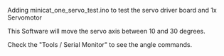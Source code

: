 Adding minicat_one_servo_test.ino to test the servo driver board and 1x Servomotor 

This Software will move the servo axis between 10 and 30 degrees.

Check the "Tools / Serial Monitor" to see the angle commands.
